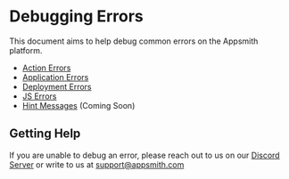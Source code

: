 # Debugging Errors

This document aims to help debug common errors on the Appsmith platform.

* [Action Errors](action-errors/)
* [Application Errors](application-errors.md)
* [Deployment Errors](deployment-errors.md)
* [JS Errors](widget-errors.md)
* [Hint Messages](https://github.com/appsmithorg/appsmith-docs/tree/9fe81bb98cdc29e7f6ba351c3620699e98ca891e/troubleshooting-guide/hint-messages.md) (Coming Soon)

## Getting Help

If you are unable to debug an error, please reach out to us on our [Discord Server](https://discord.com/invite/rBTTVJp) or write to us at support@appsmith.com
